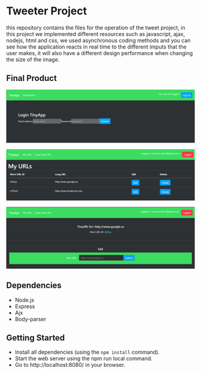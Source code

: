 # Tweeter Project
this repository contains the files for the operation of the tweet project, in this project we implemented different resources such as javascript, ajax, nodejs, html and css, we used asynchronous coding methods and you can see how the application reacts in real time to the different imputs that the user makes, it will also have a different design performance when changing the size of the image.


## Final Product

!["Login page"](https://github.com/femorales7/tinyapp/blob/master/docs/login.PNG)


!["URls page"](https://github.com/femorales7/tinyapp/blob/master/docs/urls.PNG)


!["Edit page"](https://github.com/femorales7/tinyapp/blob/master/docs/edit.PNG)


## Dependencies
- Node.js
- Express
- Ajx
- Body-parser


## Getting Started

- Install all dependencies (using the `npm install` command).
- Start the web server using the npm run local command.
- Go to http://localhost:8080/ in your browser.